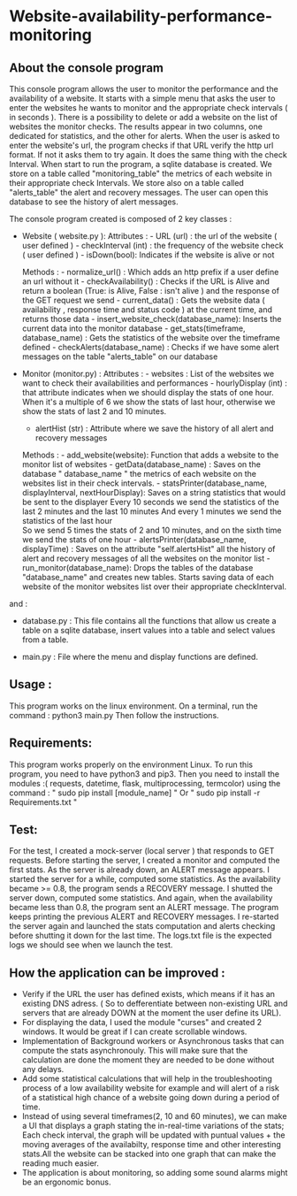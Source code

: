 # Website-availability-performance-monitoring

## About the console program 
This console program allows the user to monitor the performance and the availability of a website.
It starts with a simple menu that asks the user to enter the websites he wants to monitor and the appropriate check intervals ( in seconds ). 
There is a possibility to delete or add a website on the list of websites the monitor checks.
The results appear in two columns, one dedicated for statistics, and the other for alerts.
When the user is asked to enter the website's url, the program checks if that URL verify the http url format. If not it asks them to try again. It does the same thing with the check Interval.
When start to run the program, a sqlite database is created. We store on a table called "monitoring_table" the metrics of each website in their appropriate check Intervals.
We store also on a table called "alerts_table" the alert and recovery messages. The user can open this database to see the history of alert messages.


The console program created is composed of 2 key classes :
- Website ( website.py ): 
    Attributes : 
        - URL (url) : the url of the website ( user defined )
        - checkInterval (int) : the frequency of the website check ( user defined )
        - isDown(bool): Indicates if the website is alive or not

    Methods :
        - normalize_url() : Which adds an http prefix if a user define an url without it
        - checkAvailability() : Checks if the URL is Alive and return a boolean (True: is Alive, False : isn't alive ) and the response of the GET request we send
        - current_data() : Gets the website data ( availability , response time and status code ) at the current time, and returns those data 
        - insert_website_check(database_name): Inserts the current data into the monitor database 
        - get_stats(timeframe, database_name) : Gets the statistics of the website over the timeframe defined
        - checkAlerts(database_name) : Checks if we have some alert messages on the table "alerts_table" on our database
- Monitor (monitor.py) : 
    Attributes : 
        - websites : List of the websites we want to check their availabilities and performances 
        - hourlyDisplay (int) : that attribute indicates when we should display the stats of one hour. When it's a multiple of 6 we show the stats of last hour, otherwise we show the stats of last 2 and 10 minutes.
    - alertHist (str) : Attribute where we save the history of all alert and recovery messages 
    
    Methods : 
        - add_website(website): Function that adds a website to the monitor list of websites
        - getData(database_name) : Saves on the database " database_name " the metrics of each website on the websites list in their check intervals.
        - statsPrinter(database_name, displayInterval, nextHourDisplay): Saves on a string statistics that would be sent to the displayer
            Every 10 seconds we send the statistics of the last 2 minutes and the last 10 minutes
            And every 1 minutes we send the statistics of the last hour  
            So we send 5 times the stats of 2 and 10 minutes, and on the sixth time we send the stats of one hour
        - alertsPrinter(database_name, displayTime) : Saves on the attribute "self.alertsHist" all the history of alert and recovery messages of all the websites on the monitor list 
        - run_monitor(database_name): Drops the tables of the database "database_name" and creates new tables.
        Starts saving data of each website of the monitor websites list over their appropriate checkInterval.

and :
- database.py : 
        This file contains all the functions that allow us create a table on a sqlite database, insert values into a table and select values from a table.

- main.py : 
        File where the menu and display functions are defined.

## Usage : 
This program works on the linux environment.
On a terminal, run the command : 
        python3 main.py 
Then follow the instructions.


## Requirements:
This program works properly on the environment Linux.
To run this program, you need to have python3 and pip3.
Then you need to install the modules :( requests, datetime, flask, multiprocessing, termcolor) using the command : 
      " sudo pip install [module_name] "  Or    " sudo pip install -r Requirements.txt "


## Test:
For the test, I created a mock-server (local server ) that responds to GET requests. 
Before starting the server, I created a monitor and computed the first stats. As the server is already down, an ALERT message appears.
I started the server for a while, computed some statistics. As the availability became >= 0.8, the program sends a RECOVERY message.
I shutted the server down, computed some statistics. And again, when the availability became less than 0.8, the program sent an ALERT message. The program keeps printing the previous ALERT and RECOVERY messages. 
I re-started the server again and launched the stats computation and alerts checking before shutting it down for the last time.
The logs.txt file is the expected logs we should see when we launch the test.


## How the application can be improved : 
- Verify if the URL the user has defined exists, which means if it has an existing DNS adress. ( So to defferentiate between non-existing URL and servers that are already DOWN at the moment the user define its URL).
- For displaying the data, I used the module "curses" and created 2 windows. It would be great if I can create scrollable windows. 
- Implementation of Background workers or Asynchronous tasks that can compute the stats asynchronouly. This will make sure that the calculation are done the moment they are needed to be done without any delays.
- Add some statistical calculations that will help in the troubleshooting process of a low availability website for example and will alert of a risk of a statistical high chance of a website going down during a period of time.
- Instead of using several timeframes(2, 10 and 60 minutes), we can make a UI that displays a graph stating the in-real-time variations of the stats;
Each check interval, the graph will be updated with puntual values + the moving averages of the availabilty, response time and other interesting stats.All the website can be stacked into one graph that can make the reading much easier.
- The application is about monitoring, so adding some sound alarms might be an ergonomic bonus.


